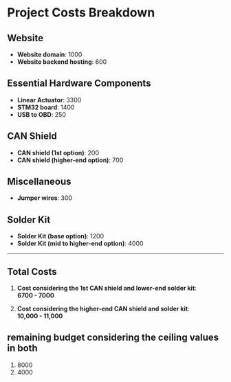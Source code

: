 # Project Costs Breakdown

## Website
- **Website domain**: 1000
- **Website backend hosting**: 600

## Essential Hardware Components
- **Linear Actuator**: 3300
- **STM32 board**: 1400
- **USB to OBD**: 250

## CAN Shield
- **CAN shield (1st option)**: 200
- **CAN shield (higher-end option)**: 700

## Miscellaneous
- **Jumper wires**: 300

## Solder Kit
- **Solder Kit (base option)**: 1200
- **Solder Kit (mid to higher-end option)**: 4000

---

## Total Costs

1. **Cost considering the 1st CAN shield and lower-end solder kit**:  
   **6700 - 7000**
   
2. **Cost considering the higher-end CAN shield and solder kit**:  
   **10,000 - 11,000**


## remaining budget considering the ceiling values in both 

1. 8000
2. 4000
